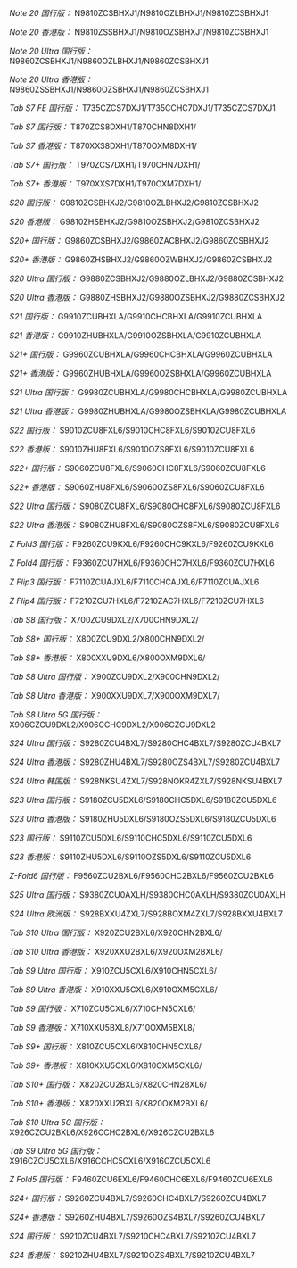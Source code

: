 *Note 20 国行版：*
N9810ZCSBHXJ1/N9810OZLBHXJ1/N9810ZCSBHXJ1

*Note 20 香港版：*
N9810ZSSBHXJ1/N9810OZSBHXJ1/N9810ZCSBHXJ1

*Note 20 Ultra 国行版：*
N9860ZCSBHXJ1/N9860OZLBHXJ1/N9860ZCSBHXJ1

*Note 20 Ultra 香港版：*
N9860ZSSBHXJ1/N9860OZSBHXJ1/N9860ZCSBHXJ1

*Tab S7 FE 国行版：*
T735CZCS7DXJ1/T735CCHC7DXJ1/T735CZCS7DXJ1

*Tab S7 国行版：*
T870ZCS8DXH1/T870CHN8DXH1/

*Tab S7 香港版：*
T870XXS8DXH1/T870OXM8DXH1/

*Tab S7+ 国行版：*
T970ZCS7DXH1/T970CHN7DXH1/

*Tab S7+ 香港版：*
T970XXS7DXH1/T970OXM7DXH1/

*S20 国行版：*
G9810ZCSBHXJ2/G9810OZLBHXJ2/G9810ZCSBHXJ2

*S20 香港版：*
G9810ZHSBHXJ2/G9810OZSBHXJ2/G9810ZCSBHXJ2

*S20+ 国行版：*
G9860ZCSBHXJ2/G9860ZACBHXJ2/G9860ZCSBHXJ2

*S20+ 香港版：*
G9860ZHSBHXJ2/G9860OZWBHXJ2/G9860ZCSBHXJ2

*S20 Ultra 国行版：*
G9880ZCSBHXJ2/G9880OZLBHXJ2/G9880ZCSBHXJ2

*S20 Ultra 香港版：*
G9880ZHSBHXJ2/G9880OZSBHXJ2/G9880ZCSBHXJ2

*S21 国行版：*
G9910ZCUBHXLA/G9910CHCBHXLA/G9910ZCUBHXLA

*S21 香港版：*
G9910ZHUBHXLA/G9910OZSBHXLA/G9910ZCUBHXLA

*S21+ 国行版：*
G9960ZCUBHXLA/G9960CHCBHXLA/G9960ZCUBHXLA

*S21+ 香港版：*
G9960ZHUBHXLA/G9960OZSBHXLA/G9960ZCUBHXLA

*S21 Ultra 国行版：*
G9980ZCUBHXLA/G9980CHCBHXLA/G9980ZCUBHXLA

*S21 Ultra 香港版：*
G9980ZHUBHXLA/G9980OZSBHXLA/G9980ZCUBHXLA

*S22 国行版：*
S9010ZCU8FXL6/S9010CHC8FXL6/S9010ZCU8FXL6

*S22 香港版：*
S9010ZHU8FXL6/S9010OZS8FXL6/S9010ZCU8FXL6

*S22+ 国行版：*
S9060ZCU8FXL6/S9060CHC8FXL6/S9060ZCU8FXL6

*S22+ 香港版：*
S9060ZHU8FXL6/S9060OZS8FXL6/S9060ZCU8FXL6

*S22 Ultra 国行版：*
S9080ZCU8FXL6/S9080CHC8FXL6/S9080ZCU8FXL6

*S22 Ultra 香港版：*
S9080ZHU8FXL6/S9080OZS8FXL6/S9080ZCU8FXL6

*Z Fold3 国行版：*
F9260ZCU9KXL6/F9260CHC9KXL6/F9260ZCU9KXL6

*Z Fold4 国行版：*
F9360ZCU7HXL6/F9360CHC7HXL6/F9360ZCU7HXL6

*Z Flip3 国行版：*
F7110ZCUAJXL6/F7110CHCAJXL6/F7110ZCUAJXL6

*Z Flip4 国行版：*
F7210ZCU7HXL6/F7210ZAC7HXL6/F7210ZCU7HXL6

*Tab S8 国行版：*
X700ZCU9DXL2/X700CHN9DXL2/

*Tab S8+ 国行版：*
X800ZCU9DXL2/X800CHN9DXL2/

*Tab S8+ 香港版：*
X800XXU9DXL6/X800OXM9DXL6/

*Tab S8 Ultra 国行版：*
X900ZCU9DXL2/X900CHN9DXL2/

*Tab S8 Ultra 香港版：*
X900XXU9DXL7/X900OXM9DXL7/

*Tab S8 Ultra 5G 国行版：*
X906CZCU9DXL2/X906CCHC9DXL2/X906CZCU9DXL2

*S24 Ultra 国行版：*
S9280ZCU4BXL7/S9280CHC4BXL7/S9280ZCU4BXL7

*S24 Ultra 香港版：*
S9280ZHU4BXL7/S9280OZS4BXL7/S9280ZCU4BXL7

*S24 Ultra 韩国版：*
S928NKSU4ZXL7/S928NOKR4ZXL7/S928NKSU4BXL7

*S23 Ultra 国行版：*
S9180ZCU5DXL6/S9180CHC5DXL6/S9180ZCU5DXL6

*S23 Ultra 香港版：*
S9180ZHU5DXL6/S9180OZS5DXL6/S9180ZCU5DXL6

*S23 国行版：*
S9110ZCU5DXL6/S9110CHC5DXL6/S9110ZCU5DXL6

*S23 香港版：*
S9110ZHU5DXL6/S9110OZS5DXL6/S9110ZCU5DXL6

*Z-Fold6 国行版：*
F9560ZCU2BXL6/F9560CHC2BXL6/F9560ZCU2BXL6

*S25 Ultra 国行版：*
S9380ZCU0AXLH/S9380CHC0AXLH/S9380ZCU0AXLH

*S24 Ultra 欧洲版：*
S928BXXU4ZXL7/S928BOXM4ZXL7/S928BXXU4BXL7

*Tab S10 Ultra 国行版：*
X920ZCU2BXL6/X920CHN2BXL6/

*Tab S10 Ultra 香港版：*
X920XXU2BXL6/X920OXM2BXL6/

*Tab S9 Ultra 国行版：*
X910ZCU5CXL6/X910CHN5CXL6/

*Tab S9 Ultra 香港版：*
X910XXU5CXL6/X910OXM5CXL6/

*Tab S9  国行版：*
X710ZCU5CXL6/X710CHN5CXL6/

*Tab S9  香港版：*
X710XXU5BXL8/X710OXM5BXL8/

*Tab S9+ 国行版：*
X810ZCU5CXL6/X810CHN5CXL6/

*Tab S9+ 香港版：*
X810XXU5CXL6/X810OXM5CXL6/

*Tab S10+ 国行版：*
X820ZCU2BXL6/X820CHN2BXL6/

*Tab S10+ 香港版：*
X820XXU2BXL6/X820OXM2BXL6/

*Tab S10 Ultra 5G 国行版：*
X926CZCU2BXL6/X926CCHC2BXL6/X926CZCU2BXL6

*Tab S9 Ultra 5G 国行版：*
X916CZCU5CXL6/X916CCHC5CXL6/X916CZCU5CXL6

*Z Fold5 国行版：*
F9460ZCU6EXL6/F9460CHC6EXL6/F9460ZCU6EXL6

*S24+ 国行版：*
S9260ZCU4BXL7/S9260CHC4BXL7/S9260ZCU4BXL7

*S24+ 香港版：*
S9260ZHU4BXL7/S9260OZS4BXL7/S9260ZCU4BXL7

*S24 国行版：*
S9210ZCU4BXL7/S9210CHC4BXL7/S9210ZCU4BXL7

*S24 香港版：*
S9210ZHU4BXL7/S9210OZS4BXL7/S9210ZCU4BXL7


